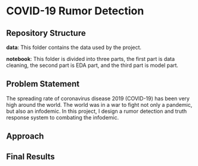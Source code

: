 # COVID-19 Rumor Detection 

## Repository Structure

**data**: This folder contains the data used by the project. 

**notebook**: This folder is divided into three parts, the first part is data cleaning, the second part is EDA part, and the third part is model part.


## Problem Statement
The spreading rate of coronavirus disease 2019 (COVID-19) has been very high around the world. The world was in a war to fight not only a pandemic, but also an infodemic. In this project, I design a rumor detection and truth response system to combating the infodemic.

## Approach

## Final Results


